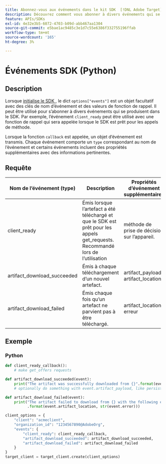 ```yaml
---
title: Abonnez-vous aux événements dans le kit SDK  [!DNL Adobe Target] Python
description: Découvrez comment vous abonner à divers événements qui se produisent dans le SDK Python à l’aide de l’objet [!UICONTROL OnDeviceDecisioningHandler].
feature: APIs/SDKs
exl-id: 4e32e3b5-6072-4703-b09d-abb467aa1304
source-git-commit: e5bae1ac9485c3e1d7c55e6386f332755196ffab
workflow-type: tm+mt
source-wordcount: '165'
ht-degree: 3%

---
```


# Événements SDK (Python)

## Description

Lorsque [ initialise le SDK ](initialize-sdk.md), le dict `options["events"]` est un objet facultatif avec des clés de nom d’événement et des valeurs de fonction de rappel. Il peut être utilisé pour s’abonner à divers événements qui se produisent dans le SDK. Par exemple, l’événement `client_ready` peut être utilisé avec une fonction de rappel qui sera appelée lorsque le SDK est prêt pour les appels de méthode.

Lorsque la fonction `callback` est appelée, un objet d’événement est transmis. Chaque événement comporte un `type` correspondant au nom de l’événement et certains événements incluent des propriétés supplémentaires avec des informations pertinentes.

## Requête 

| Nom de l’événement (type) | Description | Propriétés d’événement supplémentaires |
| --- | --- | --- |
| client_ready | Émis lorsque l’artefact a été téléchargé et que le SDK est prêt pour les appels get_requests. Recommandé lors de l’utilisation | méthode de prise de décision sur l’appareil. | None |
| artifact_download_succeeded | Émis à chaque téléchargement d’un nouvel artefact. | artifact_payload, artifact_location |
| artifact_download_failed | Émis chaque fois qu’un artefact ne parvient pas à être téléchargé. | artifact_location, erreur |

## Exemple

### Python

```python {line-numbers="true"}
def client_ready_callback():
    # make get_offers requests

def artifact_download_succeeded(event):
    print("The artifact was successfully downloaded from {}".format(event.artifact_location))
    # optionally do something with event.artifact_payload, like persist it

def artifact_download_failed(event):
    print("The artifact failed to download from {} with the following error: {}"
          .format(event.artifact_location, str(event.error)))

client_options = {
    "client": "acmeclient",
    "organization_id": "1234567890@AdobeOrg",
    "events": {
        "client_ready": client_ready_callback,
        "artifact_download_succeeded": artifact_download_succeeded,
        "artifact_download_failed": artifact_download_failed
    }
}
target_client = target_client.create(client_options)
```
